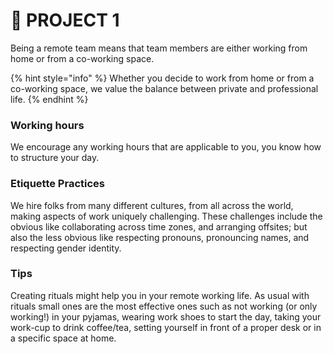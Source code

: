 # 🤝 PROJECT 1

Being a remote team means that team members are either working from home or from a co-working space.

{% hint style="info" %}
Whether you decide to work from home or from a co-working space, we value the balance between private and professional life.
{% endhint %}

### Working hours

We encourage any working hours that are applicable to you, you know how to structure your day.

### Etiquette Practices

We hire folks from many different cultures, from all across the world, making aspects of work uniquely challenging. These challenges include the obvious like collaborating across time zones, and arranging offsites; but also the less obvious like respecting pronouns, pronouncing names, and respecting gender identity.

### Tips

Creating rituals might help you in your remote working life. As usual with rituals small ones are the most effective ones such as not working (or only working!) in your pyjamas, wearing work shoes to start the day, taking your work-cup to drink coffee/tea, setting yourself in front of a proper desk or in a specific space at home.
